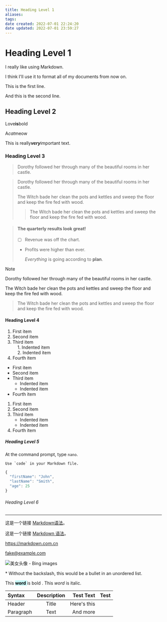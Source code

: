 ```yaml
---
title: Heading Level 1
aliases: 
tags: 
date created: 2022-07-01 22:24:20
date updated: 2022-07-01 23:59:27
---
```


# Heading Level 1

I really like using Markdown.  

I think I'll use it to format all of my documents from now on.

This is the first line.    

And this is the second line.

## Heading Level 2

Love**is**bold

A*cat*meow

This is really***very***important text.

### Heading Level 3

> Dorothy followed her through many of the beautiful rooms in her castle.

> Dorothy followed her through many of the beautiful rooms in her castle.
>
> The Witch bade her clean the pots and kettles and sweep the floor and keep the fire fed with wood.
>
> > The Witch bade her clean the pots and kettles and sweep the floor and keep the fire fed with wood.

> #### The quarterly results look great!
>
> - [ ] Revenue was off the chart.
>
> - Profits were higher than ever.
>
>   *Everything* is going according to **plan**.

> [!note]
> Dorothy followed her through many of the beautiful rooms in her castle.
>
> The Witch bade her clean the pots and kettles and sweep the floor and keep the fire fed with wood.
>
> > The Witch bade her clean the pots and kettles and sweep the floor and keep the fire fed with wood.

#### Heading Level 4

1. First item  
2. Second item  
3. Third item  
       1. Indented item  
       2. Indented item  
4. Fourth item
- First item  
- Second item  
- Third item  
  - Indented item
  - Indented item
- Fourth item
1. First item
2. Second item
3. Third item
   - Indented item
   - Indented item
4. Fourth item

##### Heading Level 5

At the command prompt, type `nano`.

``Use `code` in your Markdown file.``

```javascript
{
  "firstName": "John",
  "lastName": "Smith",
  "age": 25
}
```

###### Heading Level 6

---

这是一个链接 [Markdown语法](https://markdown.com.cn)。

这是一个链接 [Markdown 语法](https://markdown.com.cn "最好的 markdown 教程")。

<https://markdown.com.cn>

<fake@example.com>

![美女头像 - Bing images](https://p.qqan.com/up/2020-8/15985907552872999.jpg)

\* Without the backslash, this would be a bullet in an unordered list.

This <mark style="background: #ABF7F7A6;"> **word** </mark> is bold . This <em> word </em> is italic.

| Syntax    | Description |   Test Text |  Test   | 
|:--------- |:-----------:| -----------:| --- |
| Header    |    Title    | Here's this |     |
| Paragraph |    Text     |    And more |     |
